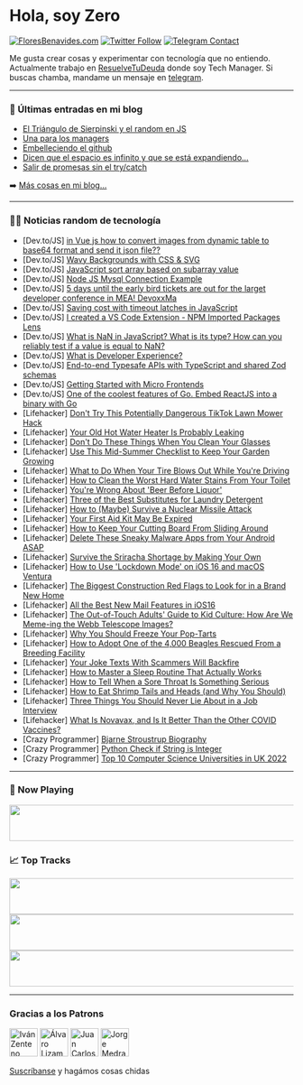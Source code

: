 # Hola, soy Zero

[![FloresBenavides.com](https://img.shields.io/website?down_message=oops&label=MiBlog&style=for-the-badge&up_message=online&url=https%3A%2F%2Ffloresbenavides.com)](https://floresbenavides.com) [![Twitter Follow](https://img.shields.io/twitter/follow/ZeroDragon?color=%231DA1F2&label=Follow&logo=twitter&logoColor=ffffff&style=for-the-badge)](https://twitter.com/zerodragon) [![Telegram Contact](https://img.shields.io/badge/escr%C3%ADbeme-ZeroDragon-%2326A5E4?style=for-the-badge&logo=telegram)](https://t.me/zerodragon)

Me gusta crear cosas y experimentar con tecnología que no entiendo.
Actualmente trabajo en [ResuelveTuDeuda](http://github.com/resuelve) donde soy Tech Manager.
Si buscas chamba, mandame un mensaje en [telegram](https://t.me/zerodragon).

---

### 📕 Últimas entradas en mi blog
<!-- BLOG-POST-LIST:START -->
- [El Triángulo de Sierpinski y el random en JS](https://floresbenavides.com/el-triangulo-de-sierpinski-y-el-random-en-js/)
- [Una para los managers](https://floresbenavides.com/una-para-los-managers/)
- [Embelleciendo el github](https://floresbenavides.com/embelleciendo-el-github/)
- [Dicen que el espacio es infinito y que se está expandiendo…](https://floresbenavides.com/dicen-que-el-espacio-es-infinito-y-que-se-esta-expandiendo/)
- [Salir de promesas sin el try/catch](https://floresbenavides.com/salir-de-promesas-sin-el-try-catch/)
<!-- BLOG-POST-LIST:END -->

➡️ [Más cosas en mi blog...](https://floresbenavides.com)

---

### 👨‍💻 Noticias random de tecnología
<!-- TECH-POSTS:START -->
- [Dev.to/JS] [in Vue js how to convert images from dynamic table to base64 format and send it json file??](https://dev.to/geoabdrabuh/in-vue-js-how-to-convert-images-from-dynamic-table-to-base64-format-and-send-it-json-file-35bo)
- [Dev.to/JS] [Wavy Backgrounds with CSS &amp; SVG](https://dev.to/patilganesh1010/wavy-backgrounds-with-css-svg-11ef)
- [Dev.to/JS] [JavaScript sort array based on subarray value](https://dev.to/dailydevtips1/javascript-sort-array-based-on-subarray-value-5776)
- [Dev.to/JS] [Node JS Mysql Connection Example](https://dev.to/mhsagor110090/node-js-mysql-connection-example-2na3)
- [Dev.to/JS] [5 days until the early bird tickets are out for the larget developer conference in MEA! DevoxxMa](https://dev.to/essaydyoumayma/5-days-until-the-early-bird-tickets-are-out-for-the-larget-developer-conference-in-mea-3g61)
- [Dev.to/JS] [Saving cost with timeout latches in JavaScript](https://dev.to/iostreamer/saving-cost-with-timeout-latches-in-javascript-2m19)
- [Dev.to/JS] [I created a VS Code Extension - NPM Imported Packages Lens](https://dev.to/this-is-learning/i-created-a-vs-code-extension-npm-imported-packages-lens-17eg)
- [Dev.to/JS] [What is NaN in JavaScript? What is its type? How can you reliably test if a value is equal to NaN?](https://dev.to/anewman15/what-is-nan-what-is-its-type-how-can-you-reliably-test-if-a-value-is-equal-to-nan-4bp3)
- [Dev.to/JS] [What is Developer Experience?](https://dev.to/jacobandrewsky/what-is-developer-experience-2lh8)
- [Dev.to/JS] [End-to-end Typesafe APIs with TypeScript and shared Zod schemas](https://dev.to/jussinevavuori/end-to-end-typesafe-apis-with-typescript-and-shared-zod-schemas-4jmo)
- [Dev.to/JS] [Getting Started with Micro Frontends](https://dev.to/smapiot/getting-started-with-micro-frontends-ge9)
- [Dev.to/JS] [One of the coolest features of Go. Embed ReactJS into a binary with Go](https://dev.to/pacholoamit/one-of-the-coolest-features-of-go-embed-reactjs-into-a-go-binary-41e9)
- [Lifehacker] [Don&#39;t Try This Potentially Dangerous TikTok Lawn Mower Hack](https://lifehacker.com/dont-try-this-potentially-dangerous-tiktok-lawn-mower-h-1849183894)
- [Lifehacker] [Your Old Hot Water Heater Is Probably Leaking](https://lifehacker.com/your-old-hot-water-heater-is-probably-leaking-1849183869)
- [Lifehacker] [Don&#39;t Do These Things When You Clean Your Glasses](https://lifehacker.com/dont-do-these-things-when-you-clean-your-glasses-1849183886)
- [Lifehacker] [Use This Mid-Summer Checklist to Keep Your Garden Growing](https://lifehacker.com/use-this-mid-summer-checklist-to-keep-your-garden-growi-1849184002)
- [Lifehacker] [What to Do When Your Tire Blows Out While You&#39;re Driving](https://lifehacker.com/what-to-do-when-your-tire-blows-out-while-youre-driving-1849184011)
- [Lifehacker] [How to Clean the Worst Hard Water Stains From Your Toilet](https://lifehacker.com/how-to-clean-the-worst-hard-water-stains-from-your-toil-1849184056)
- [Lifehacker] [You&#39;re Wrong About &#39;Beer Before Liquor&#39;](https://lifehacker.com/youre-wrong-about-beer-before-liquor-1849184328)
- [Lifehacker] [Three of the Best Substitutes for Laundry Detergent](https://lifehacker.com/three-of-the-best-substitutes-for-laundry-detergent-1849184346)
- [Lifehacker] [How to &lpar;Maybe&rpar; Survive a Nuclear Missile Attack](https://lifehacker.com/how-to-maybe-survive-a-nuclear-missile-attack-1849183192)
- [Lifehacker] [Your First Aid Kit May Be Expired](https://lifehacker.com/your-first-aid-kit-may-be-expired-1849183977)
- [Lifehacker] [How to Keep Your Cutting Board From Sliding Around](https://lifehacker.com/how-to-keep-your-cutting-board-from-sliding-around-1849180398)
- [Lifehacker] [Delete These Sneaky Malware Apps from Your Android ASAP](https://lifehacker.com/delete-these-sneaky-malware-apps-from-your-android-asap-1849182983)
- [Lifehacker] [Survive the Sriracha Shortage by Making Your Own](https://lifehacker.com/survive-the-sriracha-shortage-by-making-your-own-1849183082)
- [Lifehacker] [How to Use &#39;Lockdown Mode&#39; on iOS 16 and macOS Ventura](https://lifehacker.com/how-to-use-lockdown-mode-on-ios-16-and-macos-ventura-1849179969)
- [Lifehacker] [The Biggest Construction Red Flags to Look for in a Brand New Home](https://lifehacker.com/the-biggest-construction-red-flags-to-look-for-in-a-bra-1849182688)
- [Lifehacker] [All the Best New Mail Features in iOS16](https://lifehacker.com/all-the-best-new-mail-features-in-ios16-1849181818)
- [Lifehacker] [The Out-of-Touch Adults&#39; Guide to Kid Culture: How Are We Meme-ing the Webb Telescope Images?](https://lifehacker.com/the-out-of-touch-adults-guide-to-kid-culture-how-are-w-1849181285)
- [Lifehacker] [Why You Should Freeze Your Pop-Tarts](https://lifehacker.com/why-you-should-freeze-your-pop-tarts-1849180329)
- [Lifehacker] [How to Adopt One of the 4,000 Beagles Rescued From a Breeding Facility](https://lifehacker.com/how-to-adopt-one-of-the-4-000-beagles-rescued-from-a-br-1849180318)
- [Lifehacker] [Your Joke Texts With Scammers Will Backfire](https://lifehacker.com/your-joke-texts-with-scammers-will-backfire-1849178959)
- [Lifehacker] [How to Master a Sleep Routine That Actually Works](https://lifehacker.com/how-to-master-a-sleep-routine-that-actually-works-1849180354)
- [Lifehacker] [How to Tell When a Sore Throat Is Something Serious](https://lifehacker.com/how-to-tell-when-a-sore-throat-is-something-serious-1849180168)
- [Lifehacker] [How to Eat Shrimp Tails and Heads &lpar;and Why You Should&rpar;](https://lifehacker.com/how-to-eat-shrimp-tails-and-heads-and-why-you-should-1849179239)
- [Lifehacker] [Three Things You Should Never Lie About in a Job Interview](https://lifehacker.com/three-things-you-should-never-lie-about-in-a-job-interv-1849179570)
- [Lifehacker] [What Is Novavax, and Is It Better Than the Other COVID Vaccines?](https://lifehacker.com/what-is-novavax-and-is-it-better-than-the-other-covid-1849179412)
- [Crazy Programmer] [Bjarne Stroustrup Biography](https://www.thecrazyprogrammer.com/2022/07/bjarne-stroustrup-biography.html)
- [Crazy Programmer] [Python Check if String is Integer](https://www.thecrazyprogrammer.com/2022/07/python-check-if-string-is-integer.html)
- [Crazy Programmer] [Top 10 Computer Science Universities in UK 2022](https://www.thecrazyprogrammer.com/2022/07/computer-science-universities-in-uk.html)<!-- TECH-POSTS:END -->

---

### 🎵 Now Playing
<a href="https://spotify-now-playing-dun.vercel.app/now-playing?open"><img src="https://spotify-now-playing-dun.vercel.app/now-playing" width="540" height="64"></a>

### 📈 Top Tracks
<a href="https://spotify-now-playing-dun.vercel.app/top-tracks?i=1&open"><img src="https://spotify-now-playing-dun.vercel.app/top-tracks?i=1" width="540" height="64"></a>
<a href="https://spotify-now-playing-dun.vercel.app/top-tracks?i=2&open"><img src="https://spotify-now-playing-dun.vercel.app/top-tracks?i=2" width="540" height="64"></a>
<a href="https://spotify-now-playing-dun.vercel.app/top-tracks?i=3&open"><img src="https://spotify-now-playing-dun.vercel.app/top-tracks?i=3" width="540" height="64"></a>

---

### Gracias a los Patrons
[<img src="https://avatars.githubusercontent.com/u/243380?v=4" alt="Iván Zenteno" width="50px">](https://github.com/k001) [<img src="https://avatars.githubusercontent.com/u/19955639?v=4" alt="Álvaro Lizama" width="50px">](https://github.com/alvarolizama) [<img src="https://avatars.githubusercontent.com/u/2718753?v=4" alt="Juan Carlos Ruiz" width="50px">](https://github.com/JuanCrg90) [<img src="https://avatars.githubusercontent.com/u/37025?v=4" alt="Jorge Medrano" width="50px">](https://github.com/h1pp1e) 

[Suscríbanse](https://www.patreon.com/zerodragon) y hagámos cosas chidas
